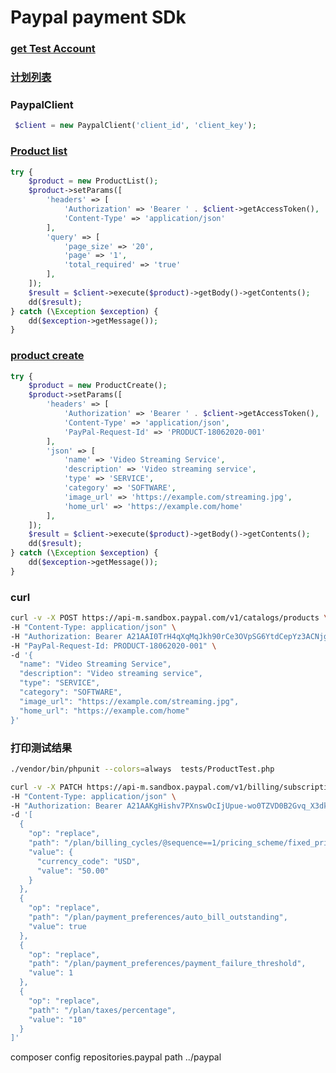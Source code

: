 # Paypal payment SDk

### [get Test Account](https://developer.paypal.com/)
### [计划列表](https://www.sandbox.paypal.com/billing/plans)
### PaypalClient

```php
 $client = new PaypalClient('client_id', 'client_key');
```

### [Product list](https://developer.paypal.com/docs/api/catalog-products/v1/#products_list)

```php
try {
    $product = new ProductList();
    $product->setParams([
        'headers' => [
            'Authorization' => 'Bearer ' . $client->getAccessToken(),
            'Content-Type' => 'application/json'
        ],
        'query' => [
            'page_size' => '20',
            'page' => '1',
            'total_required' => 'true'
        ],
    ]);
    $result = $client->execute($product)->getBody()->getContents();
    dd($result);
} catch (\Exception $exception) {
    dd($exception->getMessage());
}
```

### [product create](https://developer.paypal.com/docs/api/catalog-products/v1/#products_create)

```php
try {
    $product = new ProductCreate();
    $product->setParams([
        'headers' => [
            'Authorization' => 'Bearer ' . $client->getAccessToken(),
            'Content-Type' => 'application/json',
            'PayPal-Request-Id' => 'PRODUCT-18062020-001'
        ],
        'json' => [
            'name' => 'Video Streaming Service',
            'description' => 'Video streaming service',
            'type' => 'SERVICE',
            'category' => 'SOFTWARE',
            'image_url' => 'https://example.com/streaming.jpg',
            'home_url' => 'https://example.com/home'
        ],
    ]);
    $result = $client->execute($product)->getBody()->getContents();
    dd($result);
} catch (\Exception $exception) {
    dd($exception->getMessage());
}
```

### curl
```bash 
curl -v -X POST https://api-m.sandbox.paypal.com/v1/catalogs/products \
-H "Content-Type: application/json" \
-H "Authorization: Bearer A21AAI0TrH4qXqMqJkh90rCe3OVpSG6YtdCepYz3ACNjgdf6wjJc5tQO5bvqoI8u936HeiINEkUKuYUdJEpZOGewVPwWtTpwQ" \
-H "PayPal-Request-Id: PRODUCT-18062020-001" \
-d '{
  "name": "Video Streaming Service",
  "description": "Video streaming service",
  "type": "SERVICE",
  "category": "SOFTWARE",
  "image_url": "https://example.com/streaming.jpg",
  "home_url": "https://example.com/home"
}'
```

### 打印测试结果

```bash
./vendor/bin/phpunit --colors=always  tests/ProductTest.php
```

```bash 
curl -v -X PATCH https://api-m.sandbox.paypal.com/v1/billing/subscriptions/I-47XX49DWVE2W \
-H "Content-Type: application/json" \
-H "Authorization: Bearer A21AAKgHishv7PXnswOcIjUpue-wo0TZVD0B2Gvq_X3dkMVuGWYjbhF82SyEJmnZt4sJzT7t4jj7uvsh0tYN5AuKmSzJL4H1A" \
-d '[
  {
    "op": "replace",
    "path": "/plan/billing_cycles/@sequence==1/pricing_scheme/fixed_price",
    "value": {
      "currency_code": "USD",
      "value": "50.00"
    }
  },
  {
    "op": "replace",
    "path": "/plan/payment_preferences/auto_bill_outstanding",
    "value": true
  },
  {
    "op": "replace",
    "path": "/plan/payment_preferences/payment_failure_threshold",
    "value": 1
  },
  {
    "op": "replace",
    "path": "/plan/taxes/percentage",
    "value": "10"
  }
]'
```
composer config repositories.paypal path ../paypal